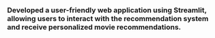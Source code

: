 ### Developed a user-friendly web application using Streamlit, allowing users to interact with the recommendation system and receive personalized movie recommendations.

